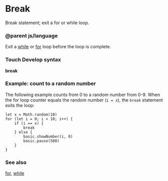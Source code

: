 # Break

Break statement; exit a for or while loop.

### @parent js/language
 

Exit a [while](/js/while) or [for](/reference/loops/for) loop before the loop is complete.

### Touch Develop syntax

**break**

### Example: count to a random number

The following example counts from 0 to a random number from 0-9. When the for loop counter equals the random number (`i = x`), the `break` statement exits the loop:

```
let x = Math.random(10)
for (let i = 0; i < 10; i++) {
    if (i == x) {
        break
    } else {
        basic.showNumber(i, 0)
        basic.pause(500)
    }
}
```

### See also

[for](/reference/loops/for), [while](/js/while)

